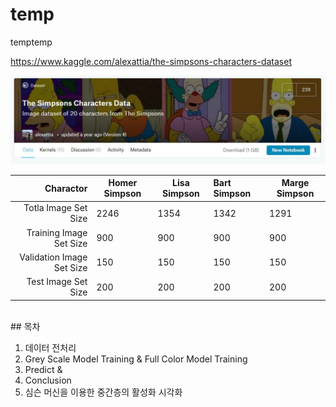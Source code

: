 # temp
temptemp

https://www.kaggle.com/alexattia/the-simpsons-characters-dataset

<img src = './The Simpsons Kaggle screen shot.jpg' width='100%' height='50%'>

| Charactor | Homer Simpson | Lisa Simpson | Bart Simpson | Marge Simpson |
|--------:|--------|--------|:--------|--------|
| Totla Image Set Size| 2246 | 1354 | 1342 | 1291 |
| Training Image Set Size| 900 | 900 | 900 | 900 |
| Validation Image Set Size| 150 | 150 | 150 | 150 |
| Test Image Set Size | 200 | 200 | 200 | 200 |

<br>
## 목차<br>

1. 데이터 전처리<br>
2.  Grey Scale Model Training & Full Color Model Training <br>
3. Predict & <br>
4. Conclusion <br>
5. 심슨 머신을 이용한 중간층의 활성화 시각화
